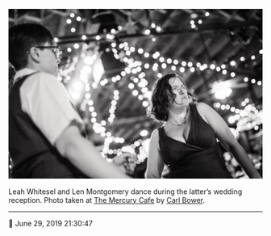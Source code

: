 ![Leah Whitesel and Len Montgomery dance](assets/3161d6a5fd94ca8be4eba6f844b26194.webp)

Leah Whitesel and Len Montgomery dance during the latter’s wedding reception. Photo taken at [The Mercury Cafe](http://mercurycafe.com/) by [Carl Bower](http://carlbowerphotos.com/).

- - - -

<span aria-hidden="true">📅</span> June 29, 2019 21:30:47
